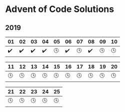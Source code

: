# Advent of Code Solutions

## 2019

| 01 | 02 | 03 | 04 | 05 | 06 | 07 | 08 | 09 | 10 |
|----|----|----|----|----|----|----|----|----|----|
| ✔️ | ✔️ | ✔️ | ✔️ | 🕓 | ✔️ | 🕓 | ✔️ | 🕓 | 🕓 |

| 11 | 12 | 13 | 14 | 15 | 16 | 17 | 18 | 19 | 20 |
|----|----|----|----|----|----|----|----|----|----|
| 🕓 | 🕓 | 🕓 | 🕓 | 🕓 | 🕓 | 🕓 | 🕓 | 🕓 | 🕓 |

| 21 | 22 | 23 | 24 | 25 |
|----|----|----|----|----|
| 🕓 | 🕓 | 🕓 | 🕓 | 🕓 |
